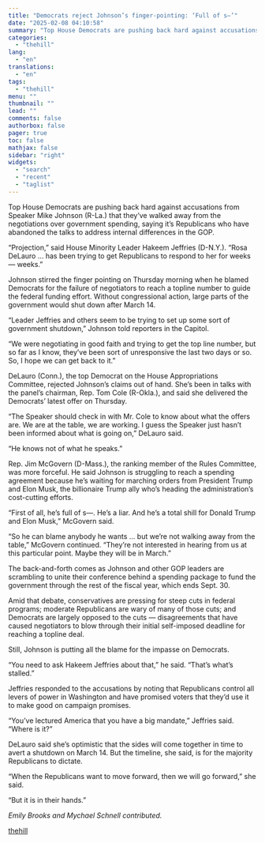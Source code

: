 ```yaml
---
title: "Democrats reject Johnson’s finger-pointing: ‘Full of s—’"
date: "2025-02-08 04:10:58"
summary: "Top House Democrats are pushing back hard against accusations from Speaker Mike Johnson (R-La.) that they’ve walked away from the negotiations over government spending, saying it’s Republicans who have abandoned the talks to address internal differences in the GOP. “Projection,” said House Minority Leader Hakeem Jeffries (D-N.Y.). “Rosa DeLauro …..."
categories:
  - "thehill"
lang:
  - "en"
translations:
  - "en"
tags:
  - "thehill"
menu: ""
thumbnail: ""
lead: ""
comments: false
authorbox: false
pager: true
toc: false
mathjax: false
sidebar: "right"
widgets:
  - "search"
  - "recent"
  - "taglist"
---
```


Top House Democrats are pushing back hard against accusations from Speaker Mike Johnson (R-La.) that they’ve walked away from the negotiations over government spending, saying it’s Republicans who have abandoned the talks to address internal differences in the GOP.

“Projection,” said House Minority Leader Hakeem Jeffries (D-N.Y.). “Rosa DeLauro … has been trying to get Republicans to respond to her for weeks — weeks.”

Johnson stirred the finger pointing on Thursday morning when he blamed Democrats for the failure of negotiators to reach a topline number to guide the federal funding effort. Without congressional action, large parts of the government would shut down after March 14.

“Leader Jeffries and others seem to be trying to set up some sort of government shutdown,” Johnson told reporters in the Capitol.

“We were negotiating in good faith and trying to get the top line number, but so far as I know, they’ve been sort of unresponsive the last two days or so. So, I hope we can get back to it.”

DeLauro (Conn.), the top Democrat on the House Appropriations Committee, rejected Johnson’s claims out of hand. She’s been in talks with the panel’s chairman, Rep. Tom Cole (R-Okla.), and said she delivered the Democrats’ latest offer on Thursday.

“The Speaker should check in with Mr. Cole to know about what the offers are. We are at the table, we are working. I guess the Speaker just hasn’t been informed about what is going on,” DeLauro said.

“He knows not of what he speaks.”

Rep. Jim McGovern (D-Mass.), the ranking member of the Rules Committee, was more forceful. He said Johnson is struggling to reach a spending agreement because he’s waiting for marching orders from President Trump and Elon Musk, the billionaire Trump ally who’s heading the administration’s cost-cutting efforts.

“First of all, he’s full of s—. He’s a liar. And he’s a total shill for Donald Trump and Elon Musk,” McGovern said.

“So he can blame anybody he wants … but we’re not walking away from the table,” McGovern continued. “They’re not interested in hearing from us at this particular point. Maybe they will be in March.”

The back-and-forth comes as Johnson and other GOP leaders are scrambling to unite their conference behind a spending package to fund the government through the rest of the fiscal year, which ends Sept. 30.

Amid that debate, conservatives are pressing for steep cuts in federal programs; moderate Republicans are wary of many of those cuts; and Democrats are largely opposed to the cuts — disagreements that have caused negotiators to blow through their initial self-imposed deadline for reaching a topline deal.

Still, Johnson is putting all the blame for the impasse on Democrats.

“You need to ask Hakeem Jeffries about that,” he said. “That’s what’s stalled.”

Jeffries responded to the accusations by noting that Republicans control all levers of power in Washington and have promised voters that they’d use it to make good on campaign promises.

“You’ve lectured America that you have a big mandate,” Jeffries said. “Where is it?”

DeLauro said she’s optimistic that the sides will come together in time to avert a shutdown on March 14. But the timeline, she said, is for the majority Republicans to dictate.

“When the Republicans want to move forward, then we will go forward,” she said.

“But it is in their hands.”

*Emily Brooks and Mychael Schnell contributed.*

[thehill](https://thehill.com/homenews/house/5133390-top-house-democrats-push-back-against-republican-accusations/)
